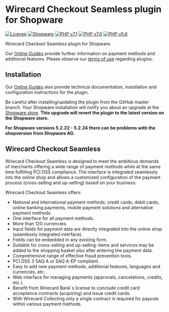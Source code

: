 # Wirecard Checkout Seamless plugin for Shopware

[![License](https://img.shields.io/badge/license-GPLv2-blue.svg)](https://raw.githubusercontent.com/wirecard/Shopware-WCS/master/LICENSE)
[![Shopware](https://img.shields.io/badge/Shopware-v5.5.1-green.svg)](https://www.shopware.com/)
[![PHP v7.1](https://img.shields.io/badge/php-v7.1-yellow.svg)](http://www.php.net)
[![PHP v7.0](https://img.shields.io/badge/php-v7.0-yellow.svg)](http://www.php.net)
[![PHP v5.6](https://img.shields.io/badge/php-v5.6-yellow.svg)](http://www.php.net)

Wirecard Checkout Seamless plugin for Shopware. 

Our [Online Guides](https://guides.wirecard.at/) provide further information on payment methods and additional features. Please observe our [terms of use](https://guides.wirecard.at/shop_plugins:info#terms_of_use) regarding plugins.

## Installation
Our [Online Guides](https://guides.wirecard.at/shop_plugins:shopware_wcs:start "Installation details") also provide technical documentation, installation and configuration instructions for the plugin.

Be careful after installing/updating the plugin from the GitHub master branch. Your Shopware installation will notify you about an upgrade at the [Shopware store](http://store.shopware.com/wdcee00444/wirecard-checkout-seamless.html). **This upgrade will revert the plugin to the latest version on the Shopware store.**

**For Shopware versions 5.2.22 - 5.2.24 there can be problems with the shopversion from Shopware AG.**


## Wirecard Checkout Seamless
Wirecard Checkout Seamless is designed to meet the ambitious demands of merchants offering a wide range of payment methods while at the same time fulfilling PCI DSS compliance. The interface is integrated seamlessly into the online shop and allows a customized configuration of the payment process (cross-selling and up-selling) based on your business. 

Wirecard Checkout Seamless offers:
- National and international payment methods: credit cards, debit cards, online banking payments, mobile payment solutions and alternative payment methods.
- One interface for all payment methods.
- More than 120 currencies.
- Input fields for payment data are directly integrated into the online shop (seamlessly integrated interface).
- Fields can be embedded in any existing form.
- Suitable for cross-selling and up-selling: items and services may be added to the shopping basket also after entering the payment data.
- Comprehensive range of effective fraud prevention tools.
- PCI DSS 3 SAQ A or SAQ A-EP compliant.
- Easy to add new payment methods, additional features, languages and currencies, etc.
- Web interface for managing payments (approvals, cancelations, credits, etc.).
- Benefit from Wirecard Bank´s license to conclude credit card acceptance contracts (acquiring) and issue credit cards.
- With Wirecard Collecting only a single contract is required for payouts within various payment methods.

